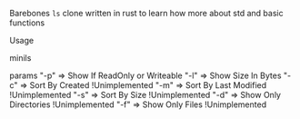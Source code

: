 Barebones `ls` clone written in rust to learn how more about std and basic functions

Usage

minils <params> <path>

params
  "-p" => Show If ReadOnly or Writeable
  "-l" => Show Size In Bytes
  "-c" => Sort By Created !Unimplemented
  "-m" => Sort By Last Modified !Unimplemented
  "-s" => Sort By Size !Unimplemented
  "-d" => Show Only Directories !Unimplemented
  "-f" => Show Only Files !Unimplemented

